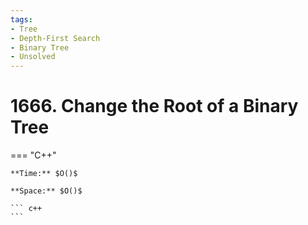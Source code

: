```yaml
---
tags:
- Tree
- Depth-First Search
- Binary Tree
- Unsolved
---
```



# 1666. Change the Root of a Binary Tree

=== "C++"

    **Time:** $O()$

    **Space:** $O()$

    ``` c++
    ```